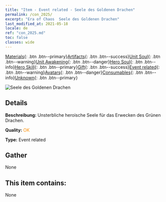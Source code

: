 ```yaml
---
title: "Item - Event related - Seele des Goldenen Drachen"
permalink: /con_2025/
excerpt: "Era of Chaos  Seele des Goldenen Drachen"
last_modified_at: 2021-05-18
locale: de
ref: "con_2025.md"
toc: false
classes: wide
---
```

 [Materials](/ItemsDE/){: .btn .btn--primary}[Artifacts](/ItemsDE/Artifacts/){: .btn .btn--success}[Unit Soul](/ItemsDE/UnitSoul/){: .btn .btn--warning}[Unit Awakening](/ItemsDE/UnitAwakening/){: .btn .btn--danger}[Hero Soul](/ItemsDE/HeroSoul/){: .btn .btn--info}[Hero Skill](/ItemsDE/HeroSkill/){: .btn .btn--primary}[Gift](/ItemsDE/Gift/){: .btn .btn--success}[Event related](/ItemsDE/Events/){: .btn .btn--warning}[Avatars](/ItemsDE/Avatars/){: .btn .btn--danger}[Consumables](/ItemsDE/Consumables/){: .btn .btn--info}[Unknown](/ItemsDE/Unknown/){: .btn .btn--primary}

 ![Seele des Goldenen Drachen](/images/t/juexing_207.png)

## Details
 **Beschreibung:** Unsterbliche heroische Seele für das Erwecken des Grünen Drachen.

 **Quality:** <span style="color: #FF8C00">OK</span>

 **Type:** Event related

## Gather

  None

## This item contains:

  None

